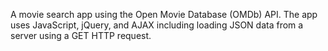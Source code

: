 A movie search app using the Open Movie Database (OMDb) API. The app uses JavaScript, jQuery, and AJAX including loading JSON data from a server using a GET HTTP request.
